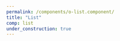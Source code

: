 ```yaml
---
permalink: /components/o-list.component/
title: "List"
comp: list
under_construction: true
---
```


